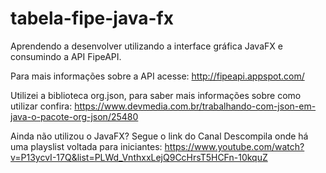 # tabela-fipe-java-fx
Aprendendo a desenvolver utilizando a interface gráfica JavaFX e consumindo a API FipeAPI.

Para mais informações sobre a API acesse: http://fipeapi.appspot.com/

Utilizei a biblioteca org.json, para saber mais informações sobre como utilizar confira: https://www.devmedia.com.br/trabalhando-com-json-em-java-o-pacote-org-json/25480

Ainda não utilizou o JavaFX? Segue o link do Canal Descompila onde há uma playslist voltada para iniciantes: https://www.youtube.com/watch?v=P13ycvI-17Q&list=PLWd_VnthxxLejQ9CcHrsT5HCFn-10kquZ

